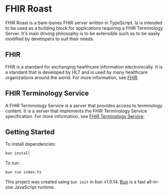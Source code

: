 # FHIR Roast

FHIR Roast is a bare-bones FHIR server written in TypeScript. Is is intended to be used as a building block for applications requiring a FHIR Terminology Server. It's main driving philosophy is to be extensible such as to be easily modified by developers to suit their needs.

## FHIR

FHIR is a standard for exchanging healthcare information electronically. It is a standard that is developed by HL7 and is used by many healthcare organizations around the world. For more information, see [FHIR](https://www.hl7.org/fhir/).

## FHIR Terminology Service

A FHIR Terminology Service is a server that provides access to terminology content. It is a server that implements the FHIR Terminology Service specification. For more information, see [FHIR Terminology Service](https://build.fhir.org/terminology-service.html).

## Getting Started

To install dependencies:

```bash
bun install
```

To run:

```bash
bun run index.ts
```

This project was created using `bun init` in bun v1.0.14. [Bun](https://bun.sh) is a fast all-in-one JavaScript runtime.
